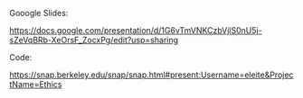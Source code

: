 Gooogle Slides:

https://docs.google.com/presentation/d/1G6vTmVNKCzbVjlS0nU5j-sZeVqBRb-XeOrsF_ZocxPg/edit?usp=sharing

Code:

https://snap.berkeley.edu/snap/snap.html#present:Username=eleite&ProjectName=Ethics